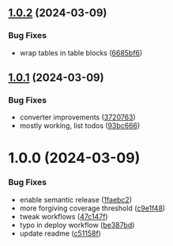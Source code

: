 ## [1.0.2](https://github.com/aemsites/devsite-runtime-connector/compare/v1.0.1...v1.0.2) (2024-03-09)


### Bug Fixes

* wrap tables in table blocks ([6685bf6](https://github.com/aemsites/devsite-runtime-connector/commit/6685bf6c7dd7c63c215fd0d83f0ad11a253463a9))

## [1.0.1](https://github.com/aemsites/devsite-runtime-connector/compare/v1.0.0...v1.0.1) (2024-03-09)


### Bug Fixes

* converter improvements ([3720763](https://github.com/aemsites/devsite-runtime-connector/commit/372076333b9f6f0bcdb325d57828b6d8f90909ea))
* mostly working, list todos ([93bc666](https://github.com/aemsites/devsite-runtime-connector/commit/93bc6668c2fab616f76043f2a57969a406c68cba))

# 1.0.0 (2024-03-09)


### Bug Fixes

* enable semantic release ([1faebc2](https://github.com/aemsites/devsite-runtime-connector/commit/1faebc24617a35cf35bf6ade2684abf3a8cb1772))
* more forgiving coverage threshold ([c9e1f48](https://github.com/aemsites/devsite-runtime-connector/commit/c9e1f487bdf52f1ea61ac9b06b1ce680c71d5892))
* tweak workflows ([47c147f](https://github.com/aemsites/devsite-runtime-connector/commit/47c147fc6b90be901adcae7d5f0044fe9b0c20b0))
* typo in deploy workflow ([be387bd](https://github.com/aemsites/devsite-runtime-connector/commit/be387bd49577f98a688822d2eac54c64eb28d21a))
* update readme ([c51158f](https://github.com/aemsites/devsite-runtime-connector/commit/c51158f6482a431b860ee7a0e08df436ffeed568))
